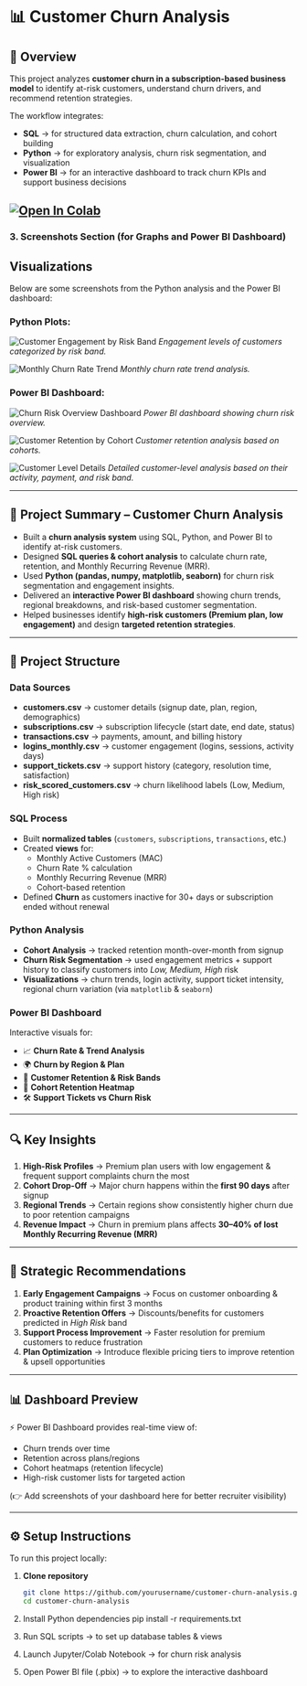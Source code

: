 # 📊 Customer Churn Analysis  

## 📝 Overview  
This project analyzes **customer churn in a subscription-based business model** to identify at-risk customers, understand churn drivers, and recommend retention strategies.  

The workflow integrates:  
- **SQL** → for structured data extraction, churn calculation, and cohort building  
- **Python** → for exploratory analysis, churn risk segmentation, and visualization  
- **Power BI** → for an interactive dashboard to track churn KPIs and support business decisions  

[![Open In Colab](https://colab.research.google.com/assets/colab-badge.svg)](https://colab.research.google.com/github/Souvik2730/Churn-Analysis/blob/main/risk_score.ipynb)
---


### 3. **Screenshots Section (for Graphs and Power BI Dashboard)**

## Visualizations

Below are some screenshots from the Python analysis and the Power BI dashboard:

### Python Plots:
![Customer Engagement by Risk Band](https://github.com/Souvik2730/Churn-Analysis/blob/main/Screenshots/Screenshot%202025-08-22%20001806.png)
*Engagement levels of customers categorized by risk band.*

![Monthly Churn Rate Trend](https://github.com/Souvik2730/Churn-Analysis/blob/main/Screenshots/Screenshot%202025-08-22%20001710.png)
*Monthly churn rate trend analysis.*

### Power BI Dashboard:
![Churn Risk Overview Dashboard](https://github.com/Souvik2730/Churn-Analysis/blob/main/Screenshots/Screenshot%202025-08-22%20001907.png)
*Power BI dashboard showing churn risk overview.*

![Customer Retention by Cohort](https://github.com/Souvik2730/Churn-Analysis/blob/main/Screenshots/Screenshot%202025-08-22%20002100.png)
*Customer retention analysis based on cohorts.*

![Customer Level Details](https://github.com/Souvik2730/Churn-Analysis/blob/main/Screenshots/Screenshot%202025-08-22%20002207.png)
*Detailed customer-level analysis based on their activity, payment, and risk band.*


---

## 📌 Project Summary – Customer Churn Analysis

- Built a **churn analysis system** using SQL, Python, and Power BI to identify at-risk customers.  
- Designed **SQL queries & cohort analysis** to calculate churn rate, retention, and Monthly Recurring Revenue (MRR).  
- Used **Python (pandas, numpy, matplotlib, seaborn)** for churn risk segmentation and engagement insights.  
- Delivered an **interactive Power BI dashboard** showing churn trends, regional breakdowns, and risk-based customer segmentation.  
- Helped businesses identify **high-risk customers (Premium plan, low engagement)** and design **targeted retention strategies**.  

---

## 📂 Project Structure  

### Data Sources  
- **customers.csv** → customer details (signup date, plan, region, demographics)  
- **subscriptions.csv** → subscription lifecycle (start date, end date, status)  
- **transactions.csv** → payments, amount, and billing history  
- **logins_monthly.csv** → customer engagement (logins, sessions, activity days)  
- **support_tickets.csv** → support history (category, resolution time, satisfaction)  
- **risk_scored_customers.csv** → churn likelihood labels (Low, Medium, High risk)  

### SQL Process  
- Built **normalized tables** (`customers`, `subscriptions`, `transactions`, etc.)  
- Created **views** for:  
  - Monthly Active Customers (MAC)  
  - Churn Rate % calculation  
  - Monthly Recurring Revenue (MRR)  
  - Cohort-based retention  
- Defined **Churn** as customers inactive for 30+ days or subscription ended without renewal  

### Python Analysis  
- **Cohort Analysis** → tracked retention month-over-month from signup  
- **Churn Risk Segmentation** → used engagement metrics + support history to classify customers into *Low, Medium, High* risk  
- **Visualizations** → churn trends, login activity, support ticket intensity, regional churn variation (via `matplotlib` & `seaborn`)  

### Power BI Dashboard  
Interactive visuals for:  
- 📈 **Churn Rate & Trend Analysis**  
- 🌍 **Churn by Region & Plan**  
- 👥 **Customer Retention & Risk Bands**  
- 🧮 **Cohort Retention Heatmap**  
- 🛠 **Support Tickets vs Churn Risk**  

---

## 🔍 Key Insights  

1. **High-Risk Profiles** → Premium plan users with low engagement & frequent support complaints churn the most  
2. **Cohort Drop-Off** → Major churn happens within the **first 90 days** after signup  
3. **Regional Trends** → Certain regions show consistently higher churn due to poor retention campaigns  
4. **Revenue Impact** → Churn in premium plans affects **30–40% of lost Monthly Recurring Revenue (MRR)**  

---

## 🎯 Strategic Recommendations  

1. **Early Engagement Campaigns** → Focus on customer onboarding & product training within first 3 months  
2. **Proactive Retention Offers** → Discounts/benefits for customers predicted in *High Risk* band  
3. **Support Process Improvement** → Faster resolution for premium customers to reduce frustration  
4. **Plan Optimization** → Introduce flexible pricing tiers to improve retention & upsell opportunities  

---

## 📊 Dashboard Preview  

⚡ Power BI Dashboard provides real-time view of:  
- Churn trends over time  
- Retention across plans/regions  
- Cohort heatmaps (retention lifecycle)  
- High-risk customer lists for targeted action  

(👉 Add screenshots of your dashboard here for better recruiter visibility)

---

## ⚙️ Setup Instructions  

To run this project locally:  

1. **Clone repository**  
   ```bash
   git clone https://github.com/yourusername/customer-churn-analysis.git
   cd customer-churn-analysis

2. Install Python dependencies
   pip install -r requirements.txt

3. Run SQL scripts → to set up database tables & views

4. Launch Jupyter/Colab Notebook → for churn risk analysis

5. Open Power BI file (.pbix) → to explore the interactive dashboard

